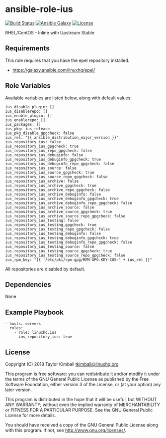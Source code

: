 # ansible-role-ius

[![Build Status](https://travis-ci.org/linuxhq/ansible-role-ius.svg?branch=master)](https://travis-ci.org/linuxhq/ansible-role-ius)
[![Ansible Galaxy](https://img.shields.io/badge/ansible--galaxy-ius-blue.svg?style=flat)](https://galaxy.ansible.com/linuxhq/ius)
[![License](https://img.shields.io/badge/license-GPLv3-brightgreen.svg?style=flat)](COPYING)

RHEL/CentOS - Inline with Upstream Stable

## Requirements

This role requires that you have the epel repository installed.

 * https://galaxy.ansible.com/linuxhq/epel/

## Role Variables

Available variables are listed below, along with default values:

    ius_disable_plugin: []
    ius_disablerepo: []
    ius_enable_plugin: []
    ius_enablerepo: []
    ius_packages: []
    ius_pkg: ius-release
    ius_pkg_disable_gpgcheck: false
    ius_rel: "{{ ansible_distribution_major_version }}"
    ius_repository_ius: false
    ius_repository_ius_gpgcheck: true
    ius_repository_ius_repo_gpgcheck: false
    ius_repository_ius_debuginfo: false
    ius_repository_ius_debuginfo_gpgcheck: true
    ius_repository_ius_debuginfo_repo_gpgcheck: false
    ius_repository_ius_source: false
    ius_repository_ius_source_gpgcheck: true
    ius_repository_ius_source_repo_gpgcheck: false
    ius_repository_ius_archive: false
    ius_repository_ius_archive_gpgcheck: true
    ius_repository_ius_archive_repo_gpgcheck: false
    ius_repository_ius_archive_debuginfo: false
    ius_repository_ius_archive_debuginfo_gpgcheck: true
    ius_repository_ius_archive_debuginfo_repo_gpgcheck: false
    ius_repository_ius_archive_source: false
    ius_repository_ius_archive_source_gpgcheck: true
    ius_repository_ius_archive_source_repo_gpgcheck: false
    ius_repository_ius_testing: false
    ius_repository_ius_testing_gpgcheck: true
    ius_repository_ius_testing_repo_gpgcheck: false
    ius_repository_ius_testing_debuginfo: false
    ius_repository_ius_testing_debuginfo_gpgcheck: true
    ius_repository_ius_testing_debuginfo_repo_gpgcheck: false
    ius_repository_ius_testing_source: false
    ius_repository_ius_testing_source_gpgcheck: true
    ius_repository_ius_testing_source_repo_gpgcheck: false
    ius_rpm_key: "{{ '/etc/pki/rpm-gpg/RPM-GPG-KEY-IUS-' + ius_rel }}"

All repositories are disabled by default.

## Dependencies

None

## Example Playbook

    - hosts: servers
      roles:
        - role: linuxhq.ius
          ius_repository_ius: true

## License

Copyright (C) 2018 Taylor Kimball <tkimball@linuxhq.org>

This program is free software: you can redistribute it and/or modify
it under the terms of the GNU General Public License as published by
the Free Software Foundation, either version 3 of the License, or
(at your option) any later version.

This program is distributed in the hope that it will be useful,
but WITHOUT ANY WARRANTY; without even the implied warranty of
MERCHANTABILITY or FITNESS FOR A PARTICULAR PURPOSE. See the
GNU General Public License for more details.

You should have received a copy of the GNU General Public License
along with this program. If not, see <http://www.gnu.org/licenses/>.
